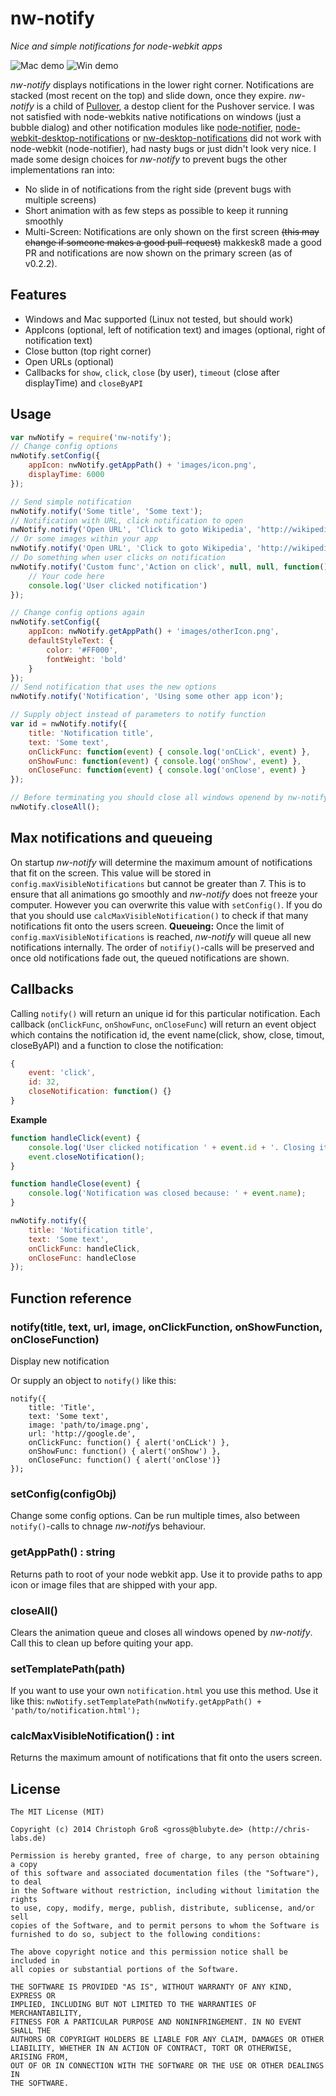 # nw-notify
*Nice and simple notifications for node-webkit apps*

![Mac demo](https://github.com/cgrossde/nw-notify/raw/gh-pages/nw-notify-mac-small.png)
![Win demo](https://raw.githubusercontent.com/cgrossde/nw-notify/gh-pages/nw-notify-windows-small.png)

*nw-notify* displays notifications in the lower right corner. Notifications are stacked (most recent on the top) and slide down, once they expire. *nw-notify* is a child of [Pullover](https://github.com/cgrossde/Pullover), a destop client for the Pushover service. I was not satisfied with node-webkits native notifications on windows (just a bubble dialog) and other notification modules like [node-notifier](https://github.com/mikaelbr/node-notifier), [node-webkit-desktop-notifications](https://github.com/edjafarov/node-webkit-desktop-notification) or [nw-desktop-notifications](https://github.com/robrighter/nw-desktop-notifications) did not work with node-webkit (node-notifier), had nasty bugs or just didn't look very nice. I made some design choices for *nw-notify* to prevent bugs the other implementations ran into:

* No slide in of notifications from the right side (prevent bugs with multiple screens)
* Short animation with as few steps as possible to keep it running smoothly
* Multi-Screen: Notifications are only shown on the first screen ~~(this may change if someone makes a good pull-request)~~ makkesk8 made a good PR and notifications are now shown on the primary screen (as of v0.2.2).


## Features

* Windows and Mac supported (Linux not tested, but should work)
* AppIcons (optional, left of notification text) and images (optional, right of notification text)
* Close button (top right corner)
* Open URLs (optional)
* Callbacks for `show`, `click`, `close` (by user), `timeout` (close after displayTime) and `closeByAPI`

## Usage

```JavaScript
var nwNotify = require('nw-notify');
// Change config options
nwNotify.setConfig({
    appIcon: nwNotify.getAppPath() + 'images/icon.png',
    displayTime: 6000
});

// Send simple notification
nwNotify.notify('Some title', 'Some text');
// Notification with URL, click notification to open
nwNotify.notify('Open URL', 'Click to goto Wikipedia', 'http://wikipedia.org');
// Or some images within your app
nwNotify.notify('Open URL', 'Click to goto Wikipedia', 'http://wikipedia.org', nwNotify.getAppPath() + 'pathTo/image/from/nwAppRoot/folder.png');
// Do something when user clicks on notification
nwNotify.notify('Custom func','Action on click', null, null, function() {
    // Your code here
    console.log('User clicked notification')
});

// Change config options again
nwNotify.setConfig({
    appIcon: nwNotify.getAppPath() + 'images/otherIcon.png',
    defaultStyleText: {
        color: '#FF000',
        fontWeight: 'bold'
    }
});
// Send notification that uses the new options
nwNotify.notify('Notification', 'Using some other app icon');

// Supply object instead of parameters to notify function
var id = nwNotify.notify({
    title: 'Notification title',
    text: 'Some text',
    onClickFunc: function(event) { console.log('onCLick', event) },
    onShowFunc: function(event) { console.log('onShow', event) },
    onCloseFunc: function(event) { console.log('onClose', event) }
});

// Before terminating you should close all windows openend by nw-notify
nwNotify.closeAll();
```

## Max notifications and queueing

On startup *nw-notify* will determine the maximum amount of notifications that fit on the screen. This value will be stored in `config.maxVisibleNotifications` but cannot be greater than 7. This is to ensure that all animations go smoothly and *nw-notify* does not freeze your computer. However you can overwrite this value with `setConfig()`. If you do that you should use `calcMaxVisibleNotification()` to check if that many notifications fit onto the users screen.
**Queueing:** Once the limit of `config.maxVisibleNotifications` is reached, *nw-notify* will queue all new notifications internally. The order of `notifiy()`-calls will be preserved and once old notifications fade out, the queued notifications are shown.

## Callbacks

Calling `notify()` will return an unique id for this particular notification. Each callback (`onClickFunc`, `onShowFunc`, `onCloseFunc`) will return an event object which contains the notification id, the event name(click, show, close, timout, closeByAPI) and a function to close the notification:

```JavaScript
{
    event: 'click',
    id: 32,
    closeNotification: function() {}
}
```

**Example**
```JavaScript
function handleClick(event) {
    console.log('User clicked notification ' + event.id + '. Closing it immediately.');
    event.closeNotification();
}

function handleClose(event) {
    console.log('Notification was closed because: ' + event.name);
}

nwNotify.notify({
    title: 'Notification title',
    text: 'Some text',
    onClickFunc: handleClick,
    onCloseFunc: handleClose
});
```


## Function reference

### notify(title, text, url, image, onClickFunction, onShowFunction, onCloseFunction)
Display new notification

Or supply an object to `notify()` like this:

~~~
notify({
    title: 'Title',
    text: 'Some text',
    image: 'path/to/image.png',
    url: 'http://google.de',
    onClickFunc: function() { alert('onCLick') },
    onShowFunc: function() { alert('onShow') },
    onCloseFunc: function() { alert('onClose')}
});
~~~


### setConfig(configObj)
Change some config options. Can be run multiple times, also between `notify()`-calls to chnage *nw-notify*s behaviour.

### getAppPath() : string
Returns path to root of your node webkit app. Use it to provide paths to app icon or image files that are shipped with your app.

### closeAll()
Clears the animation queue and closes all windows opened by *nw-notify*. Call this to clean up before quiting your app.

### setTemplatePath(path)
If you want to use your own `notification.html` you use this method. Use it like this: `nwNotify.setTemplatePath(nwNotify.getAppPath() + 'path/to/notification.html');`

### calcMaxVisibleNotification() : int
Returns the maximum amount of notifications that fit onto the users screen.



## License

    The MIT License (MIT)
    
    Copyright (c) 2014 Christoph Groß <gross@blubyte.de> (http://chris-labs.de)
    
    Permission is hereby granted, free of charge, to any person obtaining a copy
    of this software and associated documentation files (the "Software"), to deal
    in the Software without restriction, including without limitation the rights
    to use, copy, modify, merge, publish, distribute, sublicense, and/or sell
    copies of the Software, and to permit persons to whom the Software is
    furnished to do so, subject to the following conditions:
    
    The above copyright notice and this permission notice shall be included in
    all copies or substantial portions of the Software.
    
    THE SOFTWARE IS PROVIDED "AS IS", WITHOUT WARRANTY OF ANY KIND, EXPRESS OR
    IMPLIED, INCLUDING BUT NOT LIMITED TO THE WARRANTIES OF MERCHANTABILITY,
    FITNESS FOR A PARTICULAR PURPOSE AND NONINFRINGEMENT. IN NO EVENT SHALL THE
    AUTHORS OR COPYRIGHT HOLDERS BE LIABLE FOR ANY CLAIM, DAMAGES OR OTHER
    LIABILITY, WHETHER IN AN ACTION OF CONTRACT, TORT OR OTHERWISE, ARISING FROM,
    OUT OF OR IN CONNECTION WITH THE SOFTWARE OR THE USE OR OTHER DEALINGS IN
    THE SOFTWARE.
